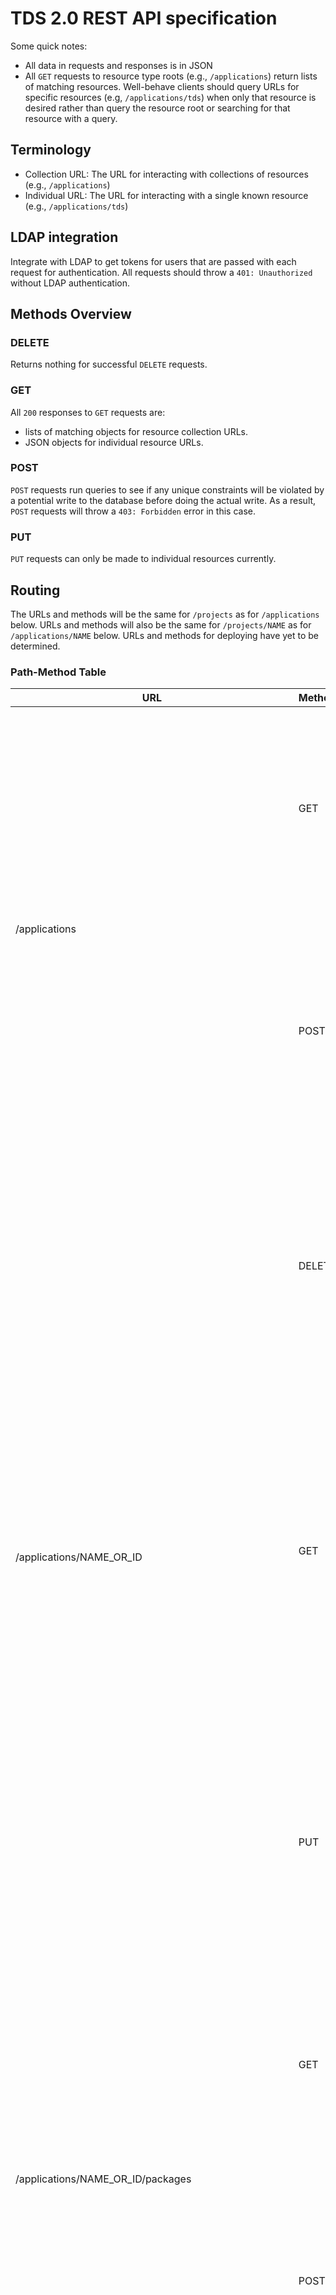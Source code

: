 # TDS 2.0 REST API specification
Some quick notes:

* All data in requests and responses is in JSON
* All `GET` requests to resource type roots (e.g., `/applications`) return lists
    of matching resources.
    Well-behave clients should query URLs for specific resources (e.g,
    `/applications/tds`) when only that resource is desired rather than query
    the resource root or searching for that resource with a query.

## Terminology

* Collection URL: The URL for interacting with collections of resources
    (e.g., `/applications`)
* Individual URL: The URL for interacting with a single known resource
    (e.g., `/applications/tds`)

## LDAP integration
Integrate with LDAP to get tokens for users that are passed with each request
for authentication.
All requests should throw a `401: Unauthorized` without LDAP authentication.

## Methods Overview

### DELETE
Returns nothing for successful `DELETE` requests.

### GET
All `200` responses to `GET` requests are:

* lists of matching objects for resource collection URLs.
* JSON objects for individual resource URLs.

### POST
`POST` requests run queries to see if any unique constraints will be violated
by a potential write to the database before doing the actual write.
As a result, `POST` requests will throw a `403: Forbidden` error in this case.

### PUT
`PUT` requests can only be made to individual resources currently.

## Routing
The URLs and methods will be the same for `/projects` as for
`/applications` below.
URLs and methods will also be the same for `/projects/NAME` as for
`/applications/NAME` below.
URLs and methods for deploying have yet to be determined.

### Path-Method Table
<table>
<thead>
    <tr>
        <th>URL</th>
        <th>Method</th>
        <th>Operation</th>
        <th>Request</th>
        <th>Response</th>
    </tr>
</thead>
<tbody>
    <tr>
        <td rowspan="2">/applications</td>
        <td>GET</td>
        <td>Retrieve the full details, including the unique IDs, for all
            applications</td>
        <td>'limit': Number of applications to return.<br />
            'start': Starting position for returned queries, by ID. If 'start'
            = 10, then all applications with ID >= 10 will be returned.
        </td>
        <td>
            <b>200</b>: Return all matching applications. Can be empty list.
                <br />
            <b>422</b>: Unprocessable entity. Illegal attributes or malformed
            JSON most likely.<br />
        </td>
    </tr>
    <tr>
        <td>POST</td>
        <td>Create a new applications.</td>
        <td>Attributes for the new application.<br />
            See Attributes section below for details.
        </td>
        <td>
            <b>201</b>: Application created. Return application JSON.<br />
            <b>400</b>: Bad request.<br />
            <b>403</b>: Forbidden. Lack of permissions.<br />
            <b>409</b>: Conflict. Unique constraint violated. Check errors in
                response for specifics.<br />
        </td>
    </tr>
    <tr>
        <td rowspan="3">/applications/NAME_OR_ID</td>
        <td>DELETE</td>
        <td>Delete the application with name or ID NAME_OR_ID.</td>
        <td><em>None</em</td>
        <td>
            <b>204</b>: Application deleted. Nothing to return.<br />
            <b>301</b>: Moved permanently. Renamed most likely.
                Return the new URI, as per HTTP/1.1.<br />
            <b>403</b>: Forbidden. Lack of permissions.<br />
            <b>404</b>: Not found.<br />
        </td>
    </tr>
        <td>GET</td>
        <td>Retrieve the application with the name or ID NAME_OR_ID.</td>
        <td><em>None</em></td>
        <td>
            <b>200</b>: Return application.<br />
            <b>301</b>: Moved permanently.
                <em>This may be hard to implement. We would need a column for
                former names for applications.</em><br />
            <b>400</b>: Bad request.<br />
            <b>404</b>: Not found.<br />
            <b>410</b>: Gone. The application has been deleted.
                <em>This may be hard to implement. We would need a table for
                deleted applications.</em><br />
        </td>
    </tr>
    <tr>
        <td>PUT</td>
        <td>Update application with name or ID NAME_OR_ID with new attributes.
            </td>
        <td>New attributes to set for the application.<br />
            See the Attributes section below for details.
        </td>
        <td>
            <b>200</b>: Application updated. Return new attributes.<br />
            <b>301</b>: Moved permanently.<br />
            <b>400</b>: Bad request.<br />
            <b>403</b>: Forbidden. Lack of permissions.<br />
            <b>404</b>: Not found.<br />
            <b>409</b>: Conflict. Unique constraint violated.<br />
        </td>
    </tr>
    <tr>
        <td rowspan="2">/applications/NAME_OR_ID/packages</td>
        <td>GET</td>
        <td>Get all packages for the application with name or ID NAME_OR_ID,
            paginated by 'limit' or 'start', optionally.</td>
        <td>
            'limit': Number of packages to return.
            'start': Starting position for returned queries, by ID.
            If 'start' = 10, then all packages with ID >= 10 will be returned.
        </td>
        <td>
            <b>200</b>: Packages found and returned.<br />
            <b>422</b>: Bad query.<br />
            <b>404</b>: No such application found.<br />
        </td>
    </tr>
    <tr>
        <td>POST</td>
        <td>Add a new package for the given application with the given
            attributes.</td>
        <td>
            Attributes for the new package. See the Attributes section below
            for details.
        </td>
        <td>
            <b>201</b>: Package created. Return package JSON.<br />
            <b>400</b>: Bad request.<br />
            <b>403</b>: Forbidden. Lack of permissions. Check errors in
                response for specifics.<br />
            <b>409</b>: Conflict. Unique constraint violated.<br />
        </td>
    </tr>
    <tr>
        <td rowspan="3">/applications/NAME_OR_ID/packages/VERSION/REVISION</td>
        <td>DELETE</td>
        <td>Get the package with version VERSION, revision REVISION for
            application with name or ID NAME_OR_ID.</td>
        <td><em>None</em></td>
        <td>
            <b>204</b>: Package delete. Nothing to return.<br />
            <b>404</b>: Application or package not found. See errors in
                response for specifics.<br />
        </td>
    </tr>
    <tr>
        <td>GET</td>
        <td>Delete the given package.</td>
        <td><em>None</em></td>
        <td>
            <b>200</b>: Return package.<br />
            <b>404</b>: Not found.<br />
        </td>
    </tr>
    <tr>
        <td>PUT</td>
        <td>Update this package.</td>
        <td>New attributes for this package. See the Attributes section
            below for details.</td>
        <td>
            <b>200</b>: Package updated.<br />
            <b>400</b>: Bad request. See errors in response for specifics.
                Most likely a bad query.<br />
            <b>404</b>: Not found.<br />
            <b>409</b>: Conflict. Unique constraint violated.<br />
        </td>
    </tr>
</tbody>
</table>


## Attributes

### Timestamps
Timestamps are represented in the format `YYYY-mm-ddTHH:MM:SS.SSSSSS+HHOO`,
where:

* `YYYY` - four digit year.
* `mm` - two digit month.
* `dd` - two digit day.
* `HH` - two digit hour.
* `MM` - two digit minute.
* `SS.SSSSSS` - float seconds
* `HH` - two digit hour offset from UTC.
* `OO` - two digit minute offset from UTC.

So the datetime for 3:14:15.926535PM PST, 30 January 2015 would be represented
by `2015-01-30T23:14:15.926535+0000`.

Parsing from Python UTC datetimes to timestamps:

```python
import datetime
now = datetime.datetime.utcnow()
json_timestamp = now.isoformat() + '+0000'
```

Converting from timestamps to Python UTC datetimes:

```python
date_format = "%Y-%m-%dT%H:%M:%S"
now = datetime.datetime.strptime(json_timestamp[:19], date_format)
rem = float(js[19:26]) + int(js[26:29]) * 3600 + int(js[29:31]) * 60
now += datetime.timedelta(seconds=rem)
```

The fractions of seconds are lost in translation from Python datetimes to UNIX
timestamps but it is of little consequence as MySQL also strips second
fractions off timestamps.
The data presented by the API and the data present in the database is
therefore identical.

### Attribute Table
This table describes attributes of JSON objects mapped from the corresponding
objects in Python.
This will be fleshed out more as the API is more solidified.

<table>
<thead>
    <tr>
        <th>Resource</th>
        <th>Attribute</th>
        <th>Type</th>
        <th>Description</th>
        <th>Example</th>
    </tr>
</thead>
<tbody>
    <tr>
        <td rowspan="7">Application</td>
        <td>'id'</td>
        <td>Number</td>
        <td>Unique integer ID for this application.</td>
        <td>16</td>
    </tr>
        <tr>
            <td>'name'</td>
            <td>String</td>
            <td>Unique name for this application.</td>
            <td>'tds'</td>
        </tr>
        <tr>
            <td>'job_name'</td>
            <td>String</td>
            <td>Path on the build server to application's builds.</td>
            <td>'tds-tds-gauntlet'</td>
        </tr>
        <tr>
            <td>'build_host'</td>
            <td>String</td>
            <td>FQDN of the build host for this application.</td>
            <td>'ci.tagged.com'</td>
        </tr>
        <tr>
            <td>'build_type'</td>
            <td>String</td>
            <td>Type of build system.<br />
                Choices: 'developer', 'hudson', 'jenkins'.</td>
            <td>'jenkins'</td>
        </tr>
        <tr>
            <td>'deploy_type'</td>
            <td>String</td>
            <td>Type of package system.</td>
            <td>'rpm'</td>
        </tr>
        <tr>
            <td>'arch'</td>
            <td>String</td>
            <td>Architecture of application's packages.</td>
            <td>'noarch'</td>
        </tr>
    <tr>
        <td rowspan="2">Project</td>
        <td>'id'</td>
        <td>Number</td>
        <td>Unique integer ID for this project.</td>
        <td>18</td>
    </tr>
        <tr>
            <td>'name'</td>
            <td>String</td>
            <td>Unique name for this project.</td>
            <td>'tds'</td>
        </tr>
    <tr>
        <td rowspan="9">Package</td>
        <td>'id'</td>
        <td>Number</td>
        <td>Unique integer ID for this package.</td>
        <td>20</td>
    </tr>
        <tr>
            <td>'name'</td>
            <td>String</td>
            <td>Name for this package.</td>
            <td>'tds'</td>
        </tr>
        <tr>
            <td>'version'</td>
            <td>Number</td>
            <td>Package version.</td>
            <td>22</td>
        </tr>
        <tr>
            <td>'revision'</td>
            <td>Number</td>
            <td>Package revision.</td>
            <td>24</td>
        </tr>
        <tr>
            <td>'status'</td>
            <td>String</td>
            <td>Status of this package in TDS.<br />
                Choices: 'completed', 'failed', 'pending', 'processing',
                'removed'.</td>
            <td>'completed'</td>
        </tr>
        <tr>
            <td>'creator'</td>
            <td>String</td>
            <td>Name of the creator of the package.</td>
            <td>'knagra'</td>
        </tr>
        <tr>
            <td>'builder'</td>
            <td>String</td>
            <td>Build type for this package.<br />
                Choices: 'developer', 'hudson', 'jenkins'.</td>
            <td>'jenkins'</td>
        </tr>
        <tr>
            <td>'created'</td>
            <td>String</td>
            <td>UNIX timestamp.
                See the section on timestamps above for details.</td>
            <td>2015-01-30T23:14:15.926535+0000</td>
        </tr>
        <tr>
            <td>'application'</td>
            <td>Number</td>
            <td>Unique ID of the application of which this package is a
                specific version-revision.</td>
            <td>16</td>
        </tr>
</tbody>
</table>

## Standing Questions
* Should `GET` requests also have ACL restrictions?
    A REST API would be a good place to start when incorporating ACL since we
    plan to integrate LDAP authentication anyway.
* Should the API support `OPTIONS` and `HEAD` HTTP methods?
    Both can be useful and fairly easy to implement.
    It would make the API more robust and allow lighter-weight queries for
    testing transactions and development.
* Should `POST` requests be allowed to update matching resources as well as
    create new ones if none matches?
    Doing so would be more work for us, but less for clients.
    * If 'Yes' to above, should we allow `POST` requests for /TYPE/NAME URLs?
* Should we expose IDs of objects through the API?
    It may prove useful, especially for resource types without other unique
    attributes, but it may prove unnecessary if no such resources exist.
    * Should we reference objects by other unique constraints or by ID?
        This may be influenced by whether SQLAlchemy returns objects or IDs
        for relations.
        E.g., for packages, an application is linked to each package.
        If SQLAlchemy returns the applciation that is linked to the package,
        then it would be no trouble for the API to return the name of the
        application to the client and have the client reference the
        application with that name. But if SQLAlchemy returns just the ID then
        it will be more overhead to retrieve the name for each application
        using the ID and then pass that on to the client.
* Should we hard-code defaults into the API for certain attributes or expect
    the immediate client to pass in its own determination of defaults?
    A good example of this would be the architecture for applications.
* Should there be a /packages/ID URL or should we do
    /applications/NAME-VERSION-REVISION?
    The former seems more sane and canonical.

